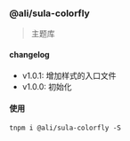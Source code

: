 ### @ali/sula-colorfly

> 主题库

#### changelog

* v1.0.1: 增加样式的入口文件
* v1.0.0: 初始化

#### 使用

    tnpm i @ali/sula-colorfly -S

